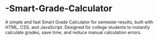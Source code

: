 # -Smart-Grade-Calculator
A simple and fast Smart Grade Calculator for semester results, built with HTML, CSS, and JavaScript. Designed for college students to instantly calculate grades, save time, and reduce manual calculation errors.
